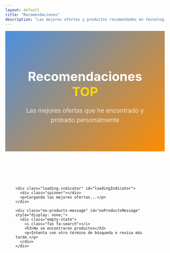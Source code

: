 ```yaml
---
layout: default
title: "Recomendaciones"
description: "Las mejores ofertas y productos recomendados en tecnología"
---
```


<section class="recommendations-hero">
  <div class="container">
    <div class="hero-content">
      <h1 class="hero-title">Recomendaciones <span class="highlight">TOP</span></h1>
      <p class="hero-subtitle">Las mejores ofertas que he encontrado y probado personalmente</p>
    </div>
  </div>
</section>

<section class="recommendations-content">
  <div class="container">
    <div class="products-grid" id="productsGrid">
      <!-- Los productos se cargarán dinámicamente -->
    </div>

    <div class="loading-indicator" id="loadingIndicator">
      <div class="spinner"></div>
      <p>Cargando las mejores ofertas...</p>
    </div>

    <div class="no-products-message" id="noProductsMessage" style="display: none;">
      <div class="empty-state">
        <i class="fas fa-search"></i>
        <h3>No se encontraron productos</h3>
        <p>Intenta con otro término de búsqueda o revisa más tarde.</p>
      </div>
    </div>
  </div>
</section>

<!-- Scripts específicos para recomendaciones -->
<script src="{{ '/script.js' | relative_url }}"></script>
<script>
// Inicializar la página de recomendaciones
document.addEventListener('DOMContentLoaded', function() {
  if (typeof loadProducts === 'function') {
    loadProducts();
  }
});
</script>

<style>
/* Recommendations Hero Section */
.recommendations-hero {
  background: linear-gradient(135deg, #4A90E2 0%, #FF8C00 100%);
  color: white;
  padding: 4rem 0;
  text-align: center;
}

.recommendations-hero .hero-content {
  max-width: 800px;
  margin: 0 auto;
}

.recommendations-hero .hero-title {
  font-size: 2.5rem;
  font-weight: 700;
  line-height: 1.2;
  margin-bottom: 1rem;
}

.recommendations-hero .highlight {
  color: #FFD700;
}

.recommendations-hero .hero-subtitle {
  font-size: 1.2rem;
  line-height: 1.6;
  opacity: 0.9;
  color: rgba(255, 255, 255, 0.9);
}

/* Content Section */
.recommendations-content {
  padding: 4rem 0;
}

.container {
  max-width: 1200px;
  margin: 0 auto;
  padding: 0 2rem;
}
}

.container > p {
  font-size: 1.2rem;
  color: #666;
  margin-bottom: 3rem;
  max-width: 600px;
}

.products-grid {
  display: grid;
  grid-template-columns: repeat(auto-fill, minmax(300px, 1fr));
  gap: 2rem;
  margin-top: 2rem;
}

.loading-indicator {
  text-align: center;
  padding: 3rem;
  color: #666;
}

.spinner {
  width: 40px;
  height: 40px;
  border: 4px solid #e5e7eb;
  border-top: 4px solid #FF8C00;
  border-radius: 50%;
  animation: spin 1s linear infinite;
  margin: 0 auto 1rem;
}

@keyframes spin {
  0% { transform: rotate(0deg); }
  100% { transform: rotate(360deg); }
}

.empty-state {
  text-align: center;
  padding: 3rem;
  color: #666;
}

.empty-state i {
  font-size: 3rem;
  margin-bottom: 1rem;
  opacity: 0.5;
  color: #FF8C00;
}

.empty-state h3 {
  margin-bottom: 0.5rem;
  color: #333;
  font-size: 1.5rem;
}

.empty-state p {
  color: #666;
  font-size: 1rem;
}

/* Responsive Design */
@media (max-width: 768px) {
  .recommendations-hero {
    padding: 3rem 0;
  }
  
  .recommendations-hero .hero-title {
    font-size: 2rem;
  }
  
  .recommendations-hero .hero-subtitle {
    font-size: 1.1rem;
  }
  
  .recommendations-content {
    padding: 3rem 0;
  }
  
  .container {
    padding: 0 1rem;
  }
}

@media (max-width: 480px) {
  .recommendations-hero .hero-title {
    font-size: 1.8rem;
  }
  
  .recommendations-hero .hero-subtitle {
    font-size: 1rem;
  }
}
</style>
